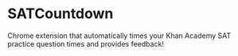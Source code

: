 # SATCountdown
Chrome extension that automatically times your Khan Academy SAT practice question times and provides feedback!
